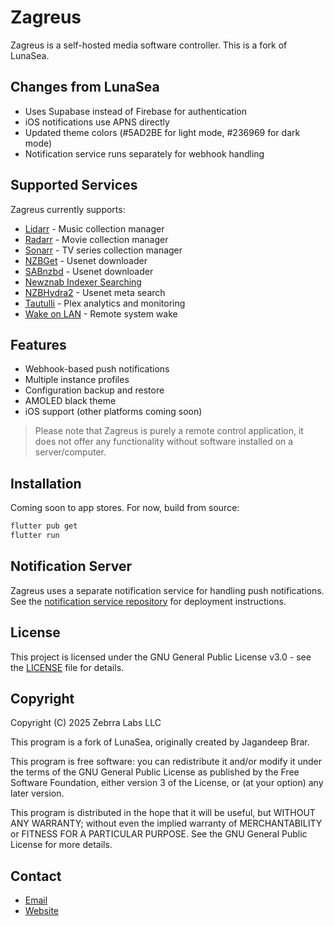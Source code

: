 # Zagreus

Zagreus is a self-hosted media software controller. This is a fork of LunaSea.

## Changes from LunaSea

- Uses Supabase instead of Firebase for authentication
- iOS notifications use APNS directly
- Updated theme colors (#5AD2BE for light mode, #236969 for dark mode)
- Notification service runs separately for webhook handling

## Supported Services

Zagreus currently supports:

- [Lidarr](https://github.com/lidarr/lidarr) - Music collection manager
- [Radarr](https://github.com/radarr/radarr) - Movie collection manager
- [Sonarr](https://github.com/sonarr/sonarr) - TV series collection manager
- [NZBGet](https://github.com/nzbget/nzbget) - Usenet downloader
- [SABnzbd](https://github.com/sabnzbd/sabnzbd) - Usenet downloader
- [Newznab Indexer Searching](https://newznab.readthedocs.io/en/latest/misc/api/)
- [NZBHydra2](https://github.com/theotherp/nzbhydra2) - Usenet meta search
- [Tautulli](https://github.com/Tautulli/Tautulli) - Plex analytics and monitoring
- [Wake on LAN](https://en.wikipedia.org/wiki/Wake-on-LAN) - Remote system wake

## Features

- Webhook-based push notifications
- Multiple instance profiles
- Configuration backup and restore
- AMOLED black theme
- iOS support (other platforms coming soon)

> Please note that Zagreus is purely a remote control application, it does not offer any functionality without software installed on a server/computer.

## Installation

Coming soon to app stores. For now, build from source:

```bash
flutter pub get
flutter run
```

## Notification Server

Zagreus uses a separate notification service for handling push notifications. See the [notification service repository](../zagreus-notification-service) for deployment instructions.

## License

This project is licensed under the GNU General Public License v3.0 - see the [LICENSE](LICENSE) file for details.

## Copyright

Copyright (C) 2025 Zebrra Labs LLC

This program is a fork of LunaSea, originally created by Jagandeep Brar.

This program is free software: you can redistribute it and/or modify it under the terms of the GNU General Public License as published by the Free Software Foundation, either version 3 of the License, or (at your option) any later version.

This program is distributed in the hope that it will be useful, but WITHOUT ANY WARRANTY; without even the implied warranty of MERCHANTABILITY or FITNESS FOR A PARTICULAR PURPOSE. See the GNU General Public License for more details.

## Contact

- [Email](mailto:hello@zagreus.app)
- [Website](https://www.zagreus.app)
